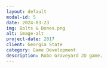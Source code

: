```yaml
---
layout: default
modal-id: 5
date: 2024-03-23
img: Bolts & Bones.png
alt: image-alt
project-date: 2017
client: Georgia State
category: Game Development
description: Robo Graveyard 2D game.
---
```

